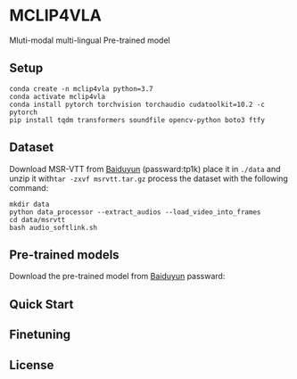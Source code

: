 # MCLIP4VLA
Mluti-modal multi-lingual Pre-trained model

## Setup
```
conda create -n mclip4vla python=3.7
conda activate mclip4vla
conda install pytorch torchvision torchaudio cudatoolkit=10.2 -c pytorch
pip install tqdm transformers soundfile opencv-python boto3 ftfy
```
## Dataset 
Download MSR-VTT from [Baiduyun](https://pan.baidu.com/s/1mISSzAfbCUvLIQHqxH0K9A?pwd=tp1k) (passward:tp1k)
place it in `./data` and unzip it with```tar -zxvf msrvtt.tar.gz```
process the dataset with the following command:
```
mkdir data
python data_processor --extract_audios --load_video_into_frames
cd data/msrvtt
bash audio_softlink.sh
``` 

## Pre-trained models
Download the pre-trained model from [Baiduyun]() passward:
## Quick Start

## Finetuning 

## License



